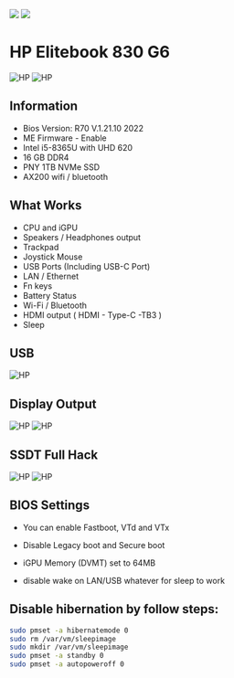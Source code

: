 [![](https://img.shields.io/badge/Reposity-Baio77-informational?style=flat&logo=apple&logoColor=white&color=9debeb)](https://github.com/Baio1977?tab=repositories)
[![](https://img.shields.io/badge/Telegram-HackintoshLifeIT-informational?style=flat&logo=telegram&logoColor=white&color=5fb659)](https://t.me/HackintoshLife_it)

# HP Elitebook 830 G6

![HP](./Screenshot/1.jpg)
![HP](./Screenshot/2.png)

## Information

- Bios Version: R70 V.1.21.10 2022
- ME Firmware - Enable
- Intel i5-8365U with UHD 620
- 16 GB DDR4
- PNY 1TB NVMe SSD
- AX200 wifi / bluetooth

## What Works

- CPU and iGPU
- Speakers /  Headphones output
- Trackpad
- Joystick Mouse
- USB Ports (Including USB-C Port)
- LAN / Ethernet
- Fn keys
- Battery Status
- Wi-Fi / Bluetooth
- HDMI output ( HDMI - Type-C -TB3 )
- Sleep

## USB

![HP](./Screenshot/3.png)

## Display Output

![HP](./Screenshot/4.png)
![HP](./Screenshot/5.png)

## SSDT Full Hack

![HP](./Screenshot/6.png)
![HP](./Screenshot/7.png)

## BIOS Settings

- You can enable Fastboot, VTd and VTx

- Disable Legacy boot and Secure boot

- iGPU Memory (DVMT) set to 64MB

- disable wake on LAN/USB whatever for sleep to work

## Disable hibernation by follow steps:

```bash
sudo pmset -a hibernatemode 0
sudo rm /var/vm/sleepimage
sudo mkdir /var/vm/sleepimage
sudo pmset -a standby 0
sudo pmset -a autopoweroff 0
```
